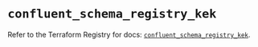 # `confluent_schema_registry_kek`

Refer to the Terraform Registry for docs: [`confluent_schema_registry_kek`](https://registry.terraform.io/providers/confluentinc/confluent/2.11.0/docs/resources/schema_registry_kek).
